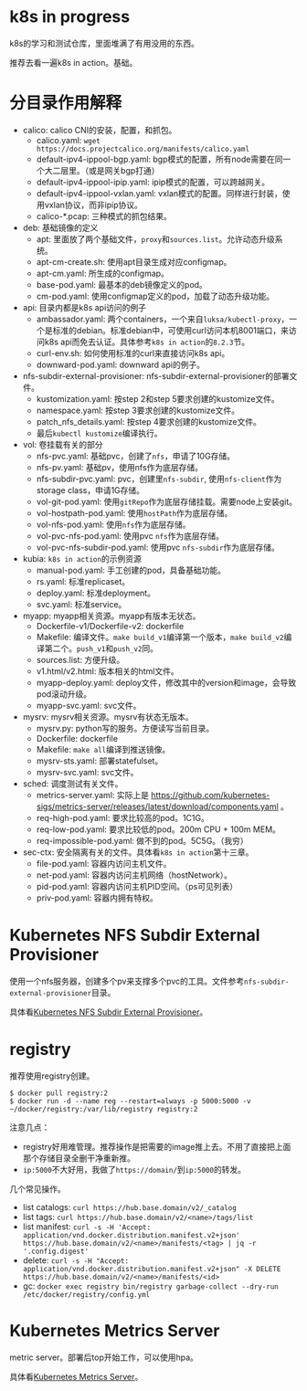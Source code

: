 # k8s in progress

k8s的学习和测试仓库，里面堆满了有用没用的东西。

推荐去看一遍k8s in action。基础。

# 分目录作用解释

* calico: calico CNI的安装，配置，和抓包。
  * calico.yaml: `wget https://docs.projectcalico.org/manifests/calico.yaml`
  * default-ipv4-ippool-bgp.yaml: bgp模式的配置，所有node需要在同一个大二层里。（或是网关bgp打通）
  * default-ipv4-ippool-ipip.yaml: ipip模式的配置，可以跨越网关。
  * default-ipv4-ippool-vxlan.yaml: vxlan模式的配置。同样进行封装，使用vxlan协议，而非ipip协议。
  * calico-*.pcap: 三种模式的抓包结果。
* deb: 基础镜像的定义
  * apt: 里面放了两个基础文件，`proxy`和`sources.list`。允许动态升级系统。
  * apt-cm-create.sh: 使用apt目录生成对应configmap。
  * apt-cm.yaml: 所生成的configmap。
  * base-pod.yaml: 最基本的deb镜像定义的pod。
  * cm-pod.yaml: 使用configmap定义的pod，加载了动态升级功能。
* api: 目录内都是k8s api访问的例子
  * ambassador.yaml: 两个containers，一个来自`luksa/kubectl-proxy`，一个是标准的debian。标准debian中，可使用curl访问本机8001端口，来访问k8s api而免去认证。具体参考`k8s in action`的`8.2.3`节。
  * curl-env.sh: 如何使用标准的curl来直接访问k8s api。
  * downward-pod.yaml: downward api的例子。
* nfs-subdir-external-provisioner: nfs-subdir-external-provisioner的部署文件。
  * kustomization.yaml: 按step 2和step 5要求创建的kustomize文件。
  * namespace.yaml: 按step 3要求创建的kustomize文件。
  * patch_nfs_details.yaml: 按step 4要求创建的kustomize文件。
  * 最后`kubectl kustomize`编译执行。
* vol: 卷挂载有关的部分
  * nfs-pvc.yaml: 基础pvc，创建了`nfs`，申请了10G存储。
  * nfs-pv.yaml: 基础pv，使用nfs作为底层存储。
  * nfs-subdir-pvc.yaml: pvc，创建里`nfs-subdir`, 使用`nfs-client`作为storage class，申请1G存储。
  * vol-git-pod.yaml: 使用`gitRepo`作为底层存储挂载。需要node上安装git。
  * vol-hostpath-pod.yaml: 使用`hostPath`作为底层存储。
  * vol-nfs-pod.yaml: 使用`nfs`作为底层存储。
  * vol-pvc-nfs-pod.yaml: 使用pvc `nfs`作为底层存储。
  * vol-pvc-nfs-subdir-pod.yaml: 使用pvc `nfs-subdir`作为底层存储。
* kubia: `k8s in action`的示例资源
  * manual-pod.yaml: 手工创建的pod，具备基础功能。
  * rs.yaml: 标准replicaset。
  * deploy.yaml: 标准deployment。
  * svc.yaml: 标准service。
* myapp: myapp相关资源。myapp有版本无状态。
  * Dockerfile-v1/Dockerfile-v2: dockerfile
  * Makefile: 编译文件。`make build_v1`编译第一个版本，`make build_v2`编译第二个。`push_v1`和`push_v2`同。
  * sources.list: 方便升级。
  * v1.html/v2.html: 版本相关的html文件。
  * myapp-deploy.yaml: deploy文件，修改其中的version和image，会导致pod滚动升级。
  * myapp-svc.yaml: svc文件。
* mysrv: mysrv相关资源。mysrv有状态无版本。
  * mysrv.py: python写的服务。方便读写当前目录。
  * Dockerfile: dockerfile
  * Makefile: `make all`编译到推送镜像。
  * mysrv-sts.yaml: 部署statefulset。
  * mysrv-svc.yaml: svc文件。
* sched: 调度测试有关文件。
  * metrics-server.yaml: 实际上是 https://github.com/kubernetes-sigs/metrics-server/releases/latest/download/components.yaml 。
  * req-high-pod.yaml: 要求比较高的pod。1C1G。
  * req-low-pod.yaml: 要求比较低的pod。200m CPU + 100m MEM。
  * req-impossible-pod.yaml: 做不到的pod。5C5G。（我穷）
* sec-ctx: 安全隔离有关的文件。具体看`k8s in action`第十三章。
  * file-pod.yaml: 容器内访问主机文件。
  * net-pod.yaml: 容器内访问主机网络（hostNetwork）。
  * pid-pod.yaml: 容器内访问主机PID空间。（ps可见列表）
  * priv-pod.yaml: 容器内拥有特权。

# Kubernetes NFS Subdir External Provisioner

使用一个nfs服务器，创建多个pv来支撑多个pvc的工具。文件参考`nfs-subdir-external-provisioner`目录。

具体看[Kubernetes NFS Subdir External Provisioner](https://github.com/kubernetes-sigs/nfs-subdir-external-provisioner)。

# registry

推荐使用registry创建。

```
$ docker pull registry:2
$ docker run -d --name reg --restart=always -p 5000:5000 -v ~/docker/registry:/var/lib/registry registry:2
```

注意几点：

* registry好用难管理。推荐操作是把需要的image推上去。不用了直接把上面那个存储目录全删干净重新推。
* `ip:5000`不大好用，我做了`https://domain/`到`ip:5000`的转发。

几个常见操作。

* list catalogs: `curl https://hub.base.domain/v2/_catalog`
* list tags: `curl https://hub.base.domain/v2/<name>/tags/list`
* list manifest: `curl -s -H 'Accept: application/vnd.docker.distribution.manifest.v2+json' https://hub.base.domain/v2/<name>/manifests/<tag> | jq -r '.config.digest'`
* delete: `curl -s -H "Accept: application/vnd.docker.distribution.manifest.v2+json" -X DELETE https://hub.base.domain/v2/<name>/manifests/<id>`
* gc: `docker exec registry bin/registry garbage-collect --dry-run /etc/docker/registry/config.yml`

# Kubernetes Metrics Server

metric server。部署后top开始工作，可以使用hpa。

具体看[Kubernetes Metrics Server](https://github.com/kubernetes-sigs/metrics-server)。
